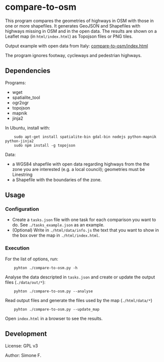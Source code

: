 # compare-to-osm

This program compares the geometries of highways in OSM with those in one or more shapefiles. It generates GeoJSON and Shapefiles with highways missing in OSM and in the open data. The results are shown on a Leaflet map (in `html/index.html`) as Topojson files or PNG tiles.

Output example with open data from Italy: [compare-to-osm/index.html
](https://dl.dropboxusercontent.com/u/41550819/OSM/compare-to-osm/index.html)

The program ignores footway, cycleways and pedestrian highways.

## Dependencies
Programs:

* wget
* spatialite_tool
* ogr2ogr
* topojson
* mapnik
* jinja2

In Ubuntu, install with:

        sudo apt-get install spatialite-bin gdal-bin nodejs python-mapnik python-jinja2
        sudo npm install -g topojson
        
Data:

* a WGS84 shapefile with open data regarding highways from the the zone you are interested (e.g. a local council); geometries must be Linestring
* a Shapefile with the boundaries of the zone.

## Usage
### Configuration
* Create a `tasks.json` file with one task for each comparison you want to do. See `./tasks_example.json` as an example.
* (Optional) Write in `./html/data/info.js` the text that you want to show in the box over the map in `./html/index.html`.

### Execution
For the list of options, run:

        pyhton ./compare-to-osm.py -h
        
Analyse the data descripted in `tasks.json` and create or update the output files (`./data/out/*`):

        pyhton ./compare-to-osm.py --analyse
        
Read output files and generate the files used by the map (`./html/data/*`)

        pyhton ./compare-to-osm.py --update_map
        
Open `index.html` in a browser to see the results.

## Development
License: GPL v3

Author: Simone F.
